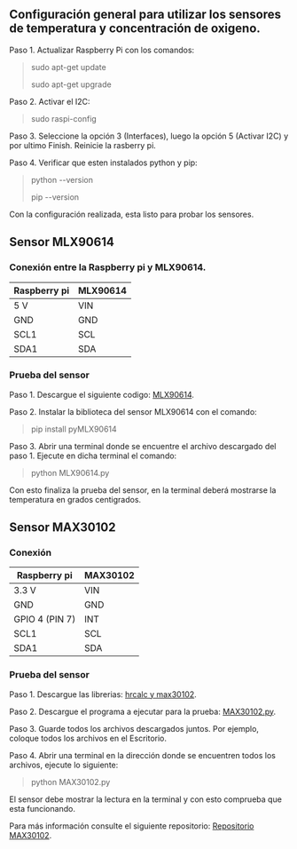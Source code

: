 ## Configuración general para utilizar los sensores de temperatura y concentración de oxigeno.


Paso 1. Actualizar Raspberry Pi con los comandos:
> sudo apt-get update
> 
> sudo apt-get upgrade


Paso 2. Activar el I2C:
> sudo raspi-config

Paso 3. Seleccione la opción 3 (Interfaces), luego la opción 5 (Activar I2C) y por ultimo Finish. Reinicie la rasberry pi.

Paso 4. Verificar que esten instalados python y pip:

> python --version
> 
> pip --version

Con la configuración realizada, esta listo para probar los sensores.

## Sensor MLX90614
### Conexión entre la Raspberry pi y MLX90614.

|Raspberry pi   |MLX90614   |
| ------------ | ------------ |
|5 V   |VIN   |
|GND   |GND   |
|SCL1   |SCL   |
|SDA1   |SDA   |

### Prueba del sensor
Paso 1. Descargue el siguiente codigo: [MLX90614](https://github.com/antomoreno21/Prueba-de-sensores-/tree/main/MLX90614 "MLX90614").

Paso 2. Instalar la biblioteca del sensor MLX90614 con el comando:
> pip install pyMLX90614

Paso 3. Abrir una terminal donde se encuentre el archivo descargado del paso 1. Ejecute en dicha terminal el comando:
> python MLX90614.py

Con esto finaliza la prueba del sensor, en la terminal deberá mostrarse la temperatura en grados centigrados.

## Sensor MAX30102

### Conexión

|Raspberry pi   |MAX30102   |
| ------------ | ------------ |
|3.3 V   |VIN   |
|GND   |GND   |
|GPIO 4 (PIN 7)   |INT|
|SCL1   |SCL   |
|SDA1   |SDA   |

### Prueba del sensor

Paso 1. Descargue las librerias: [hrcalc y max30102](https://github.com/antomoreno21/Prueba-de-sensores-/tree/main/MAX30102/Librerias).

Paso 2. Descargue el programa a ejecutar para la prueba: [MAX30102.py](https://github.com/antomoreno21/Prueba-de-sensores-/tree/main/MAX30102).

Paso 3. Guarde todos los archivos descargados juntos. Por ejemplo, coloque todos los archivos en el Escritorio.

Paso 4. Abrir una terminal en la dirección donde se encuentren todos los archivos, ejecute lo siguiente:
> python MAX30102.py

El sensor debe mostrar la lectura en la terminal y con esto comprueba que esta funcionando.

Para más información consulte el siguiente repositorio: [Repositorio MAX30102](https://github.com/vrano714/max30102-tutorial-raspberrypi).

